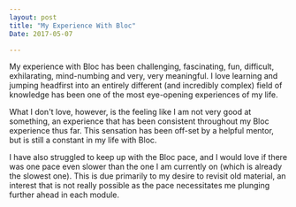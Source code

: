 ```yaml
---
layout: post
title: "My Experience With Bloc" 
Date: 2017-05-07

---
```

My experience with Bloc has been challenging, fascinating, fun, difficult, exhilarating, mind-numbing and very, very meaningful. I love learning and jumping headfirst into an entirely different (and incredibly complex) field of knowledge has been one of the most eye-opening experiences of my life. 

What I don't love, however, is the feeling like I am not very good at something, an experience that has been consistent throughout my Bloc experience thus far. This sensation has been off-set by a helpful mentor, but is still a constant in my life with Bloc. 

I have also struggled to keep up with the Bloc pace, and I would love if there was one pace even slower than the one I am currently on (which is already the slowest one). This is due primarily to my desire to revisit old material, an interest that is not really possible as the pace necessitates me plunging further ahead in each module.